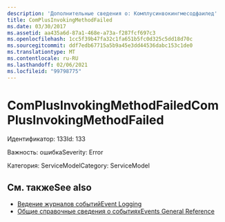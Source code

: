 ```yaml
---
description: 'Дополнительные сведения о: Комплусинвокингмесодфаилед'
title: ComPlusInvokingMethodFailed
ms.date: 03/30/2017
ms.assetid: aa435a6d-87a1-468e-a73a-f287fcf697c3
ms.openlocfilehash: 1cc5f39b47fa32c1fa651b5fc0d325c5dd18d70c
ms.sourcegitcommit: ddf7edb67715a5b9a45e3dd44536dabc153c1de0
ms.translationtype: MT
ms.contentlocale: ru-RU
ms.lasthandoff: 02/06/2021
ms.locfileid: "99798775"
---
```

# <a name="complusinvokingmethodfailed"></a><span data-ttu-id="f7503-103">ComPlusInvokingMethodFailed</span><span class="sxs-lookup"><span data-stu-id="f7503-103">ComPlusInvokingMethodFailed</span></span>

<span data-ttu-id="f7503-104">Идентификатор: 133</span><span class="sxs-lookup"><span data-stu-id="f7503-104">Id: 133</span></span>  
  
 <span data-ttu-id="f7503-105">Важность: ошибка</span><span class="sxs-lookup"><span data-stu-id="f7503-105">Severity: Error</span></span>  
  
 <span data-ttu-id="f7503-106">Категория: ServiceModel</span><span class="sxs-lookup"><span data-stu-id="f7503-106">Category: ServiceModel</span></span>  
  
## <a name="see-also"></a><span data-ttu-id="f7503-107">См. также</span><span class="sxs-lookup"><span data-stu-id="f7503-107">See also</span></span>

- [<span data-ttu-id="f7503-108">Ведение журналов событий</span><span class="sxs-lookup"><span data-stu-id="f7503-108">Event Logging</span></span>](index.md)
- [<span data-ttu-id="f7503-109">Общие справочные сведения о событиях</span><span class="sxs-lookup"><span data-stu-id="f7503-109">Events General Reference</span></span>](events-general-reference.md)
